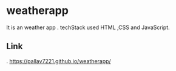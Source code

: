 # weatherapp

It is an weather app .
techStack used HTML ,CSS and JavaScript.

## Link

. https://pallav7221.github.io/weatherapp/
